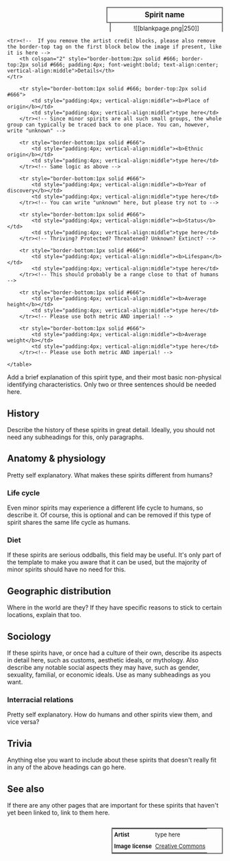 <div>
  <span style="float:right; width:260px; margin-left:14px; border:2px solid #666; line-height:1.5; font-size:larger; font-weight:bold; text-align:center; padding:4px">Spirit name</span>
  </div>

  <span style="float:right; clear:right; width:260px; margin-left:14px; border-left:2px solid #666; border-right:2px solid #666; border-collapse:collapse; text-align:center; padding-top:4px">![[blankpage.png|250]]</span>

  <!-- If you have one or two more images, add a <br> between each image to display them all. Any more than that should be included somewhere else though. Remember, this block is indented with TWO spaces, NOT four and NOT a tab. -->
  
  <!-- Markdown and wikilinks don't work inside most html, and Obsidian also doesn't support relative file paths in html format, so this block is a separate <span> element to allow for a relative path wikilink to the image. If you want to insert a clickable link inside html anywhere other than within a <span> element, you need to use the html method instead of markdown. (<a href="url">text</a>) -->

  <!-- If you don't have an image at all and don't plan to add one to this page, you can delete the entire <span> element. -->

  <div class="" style="float:right; clear:right">
    <table class="" style="float:right; clear:right; width:260px; margin-left:14px; margin-bottom:7px; border:2px solid #666; border-collapse:collapse; line-height:1.5; font-size:small">
			<!-- Line breaks are supported in these blocks by using the <br> tag -->
			<tr><!-- Change this as needed for other credits, or remove this block -->
				<td style="padding:4px; vertical-align:middle"><b>Artist</b></td>
				<td style="padding:4px; vertical-align:middle">type here</td>
			</tr>
			<tr><!-- If no license disclosure is needed, you can remove this block -->
				<td style="padding:4px; vertical-align:middle"><b>Image license</b></td>
				<td style="padding:4px; vertical-align:middle"><a href="https://creativecommons.org/">Creative Commons</a></td>
			</tr><!-- This example is a clickable link. Please use this method! -->
	
	<tr><!--  If you remove the artist credit blocks, please also remove the border-top tag on the first block below the image if present, like it is here -->
		<th colspan="2" style="border-bottom:2px solid #666; border-top:2px solid #666; padding:4px; font-weight:bold; text-align:center; vertical-align:middle">Details</th>
	</tr>
	
		<tr style="border-bottom:1px solid #666; border-top:2px solid #666">
			<td style="padding:4px; vertical-align:middle"><b>Place of origin</b></td>
			<td style="padding:4px; vertical-align:middle">type here</td>
		</tr><!-- Since minor spirits are all such small groups, the whole group can typically be traced back to one place. You can, however, write "unknown" -->
	
		<tr style="border-bottom:1px solid #666">
			<td style="padding:4px; vertical-align:middle"><b>Ethnic origin</b></td>
			<td style="padding:4px; vertical-align:middle">type here</td>
		</tr><!-- Same logic as above -->
	
		<tr style="border-bottom:1px solid #666">
			<td style="padding:4px; vertical-align:middle"><b>Year of discovery</b></td>
			<td style="padding:4px; vertical-align:middle">type here</td>
		</tr><!-- You can write "unknown" here, but please try not to -->
	
		<tr style="border-bottom:1px solid #666">
			<td style="padding:4px; vertical-align:middle"><b>Status</b></td>
			<td style="padding:4px; vertical-align:middle">type here</td>
		</tr><!-- Thriving? Protected? Threatened? Unknown? Extinct? -->
	
		<tr style="border-bottom:1px solid #666">
			<td style="padding:4px; vertical-align:middle"><b>Lifespan</b></td>
			<td style="padding:4px; vertical-align:middle">type here</td>
		</tr><!-- This should probably be a range close to that of humans -->
	
		<tr style="border-bottom:1px solid #666">
			<td style="padding:4px; vertical-align:middle"><b>Average height</b></td>
			<td style="padding:4px; vertical-align:middle">type here</td>
		</tr><!-- Please use both metric AND imperial! -->
		
		<tr style="border-bottom:1px solid #666">
			<td style="padding:4px; vertical-align:middle"><b>Average weight</b></td>
			<td style="padding:4px; vertical-align:middle">type here</td>
		</tr><!-- Please use both metric AND imperial! -->
		
    </table>
  </div>

<!-- If you want more stuff on the side beneath the info box, put it here. Use the following html tag:
<span style="float:right; clear:right; width:260px; margin:14 0 7 14;"></span>
 This will keep it in line with the info box.-->

Add a brief explanation of this spirit type, and their most basic non-physical identifying characteristics. Only two or three sentences should be needed here.

## History

Describe the history of these spirits in great detail. Ideally, you should not need any subheadings for this, only paragraphs.

## Anatomy & physiology

Pretty self explanatory. What makes these spirits different from humans?

### Life cycle

Even minor spirits may experience a different life cycle to humans, so describe it. Of course, this is optional and can be removed if this type of spirit shares the same life cycle as humans.

### Diet

If these spirits are serious oddballs, this field may be useful. It's only part of the template to make you aware that it can be used, but the majority of minor spirits should have no need for this.

## Geographic distribution

Where in the world are they? If they have specific reasons to stick to certain locations, explain that too.

## Sociology

If these spirits have, or once had a culture of their own, describe its aspects in detail here, such as customs, aesthetic ideals, or mythology. Also describe any notable social aspects they may have, such as gender, sexuality, familial, or economic ideals. Use as many subheadings as you want.

### Interracial relations

Pretty self explanatory. How do humans and other spirits view them, and vice versa?

## Trivia

Anything else you want to include about these spirits that doesn't really fit in any of the above headings can go here.

## See also

If there are any other pages that are important for these spirits that haven't yet been linked to, link to them here.